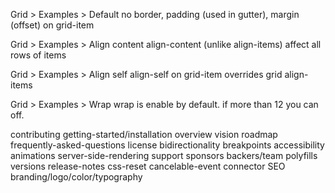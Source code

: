 
Grid > Examples > Default
no border, padding (used in gutter), margin (offset) on grid-item

Grid > Examples > Align content
align-content (unlike align-items) affect all rows of items

Grid > Examples > Align self
align-self on grid-item overrides grid align-items

Grid > Examples > Wrap
wrap is enable by default. if more than 12 you can off.

contributing
getting-started/installation
overview
vision
roadmap
frequently-asked-questions
license
bidirectionality
breakpoints
accessibility
animations
server-side-rendering
support
sponsors
backers/team
polyfills
versions
release-notes
css-reset
cancelable-event
connector
SEO
branding/logo/color/typography
